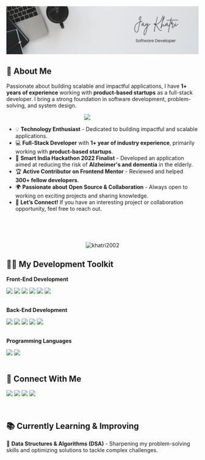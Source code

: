 <img src="./assets/images/banner.png" alt="banner" />

## 👋 About Me

Passionate about building scalable and impactful applications, I have **1+ years of experience** working with **product-based startups** as a full-stack developer. I bring a strong foundation in software development, problem-solving, and system design.

<picture>
    <img align="right" src="https://media.giphy.com/media/zhYSVCirREeIZtONCI/giphy.gif" width=300px>
</picture>

<br/>

- 💡 **Technology Enthusiast** - Dedicated to building impactful and scalable applications.
- 💻 **Full-Stack Developer** with **1+ year of industry experience**, primarily working with **product-based startups**.
- 🚀 **Smart India Hackathon 2022 Finalist** - Developed an application aimed at reducing the risk of **Alzheimer's and dementia** in the elderly.
- 🏆 **Active Contributor on Frontend Mentor** - Reviewed and helped **300+ fellow developers**.
- 🌍 **Passionate about Open Source & Collaboration** - Always open to working on exciting projects and sharing knowledge.
- 📩 **Let’s Connect!** If you have an interesting project or collaboration opportunity, feel free to reach out.

<br/> <br/> <br/>

<p align="center">
<img src="https://komarev.com/ghpvc/?username=khatri2002&label=Profile%20views&color=0e75b6&style=flat" alt="khatri2002" />
</p>

## 👨‍💻 My Development Toolkit

**Front-End Development**

<div align="left">
<img src="https://img.shields.io/badge/HTML-E2E5E6?style=flat-square&logo=html5&logoColor=252526" height=30 />
<img src="https://img.shields.io/badge/CSS-E2E5E6?style=flat-square&logo=css&logoColor=252526" height=30 />
<img src="https://img.shields.io/badge/JavaScript-E2E5E6?style=flat-square&logo=javascript&logoColor=252526" height=30 />
<img src="https://img.shields.io/badge/React-E2E5E6?style=flat-square&logo=react&logoColor=252526" height=30 />
<img src="https://img.shields.io/badge/React_Native-E2E5E6?style=flat-square&logo=react&logoColor=252526" height=30 />
<img src="https://img.shields.io/badge/jQuery-E2E5E6?style=flat-square&logo=jquery&logoColor=252526" height=30 />
</div>

<br/>

**Back-End Development**

<div align="left">
<img src="https://img.shields.io/badge/Python-E2E5E6?style=flat-square&logo=python&logoColor=252526" height=30 />
<img src="https://img.shields.io/badge/Django-E2E5E6?style=flat-square&logo=django&logoColor=252526" height=30 />
<img src="https://img.shields.io/badge/Flask-E2E5E6?style=flat-square&logo=flask&logoColor=252526" height=30 />
<img src="https://img.shields.io/badge/MySQL-E2E5E6?style=flat-square&logo=mysql&logoColor=252526" height=30 />
<img src="https://img.shields.io/badge/MongoDB-E2E5E6?style=flat-square&logo=mongodb&logoColor=252526" height=30 />
</div>

<br/>

**Programming Languages**

<div align="left">
<img src="https://img.shields.io/badge/C-E2E5E6?style=flat-square&logo=c&logoColor=252526" height=30 />
<img src="https://img.shields.io/badge/C++-E2E5E6?style=flat-square&logo=c++&logoColor=252526" height=30 />
</div>

<br />

## 🔗 Connect With Me

[<img src="https://img.shields.io/badge/LinkedIn-0077B5?style=flat-square" height=30 />](https://www.linkedin.com/in/jaykhatri-in/)
[<img src="https://img.shields.io/badge/Frontend_Mentor-3D53A2?style=flat-square&logo=frontendmentor&logoColor=fff" height=30 />](https://www.frontendmentor.io/profile/khatri2002)
[<img src="https://img.shields.io/badge/CodePen-131417?style=flat-square&logo=codepen&logoColor=fff" height=30 />](https://codepen.io/Jay-Khatri-the-animator)
[<img src="https://img.shields.io/badge/Gmail-c71610?style=flat-square&logo=gmail&logoColor=fff" height=30 />](mailto:jaykhatri225@gmail.com)

<br />

## 📚 Currently Learning & Improving

🧠 **Data Structures & Algorithms (DSA)** - Sharpening my problem-solving skills and optimizing solutions to tackle complex challenges.
